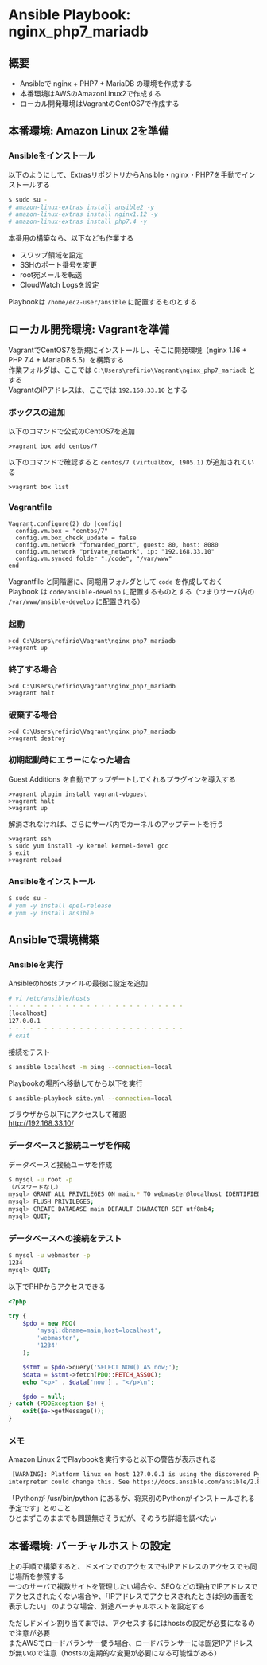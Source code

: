 # Ansible Playbook: nginx_php7_mariadb

## 概要

* Ansibleで nginx + PHP7 + MariaDB の環境を作成する
* 本番環境はAWSのAmazonLinux2で作成する
* ローカル開発環境はVagrantのCentOS7で作成する

## 本番環境: Amazon Linux 2を準備

### Ansibleをインストール

以下のようにして、ExtrasリポジトリからAnsible・nginx・PHP7を手動でインストールする

```bash
$ sudo su -
# amazon-linux-extras install ansible2 -y
# amazon-linux-extras install nginx1.12 -y
# amazon-linux-extras install php7.4 -y
```

本番用の構築なら、以下なども作業する

* スワップ領域を設定
* SSHのポート番号を変更
* root宛メールを転送
* CloudWatch Logsを設定

Playbookは `/home/ec2-user/ansible` に配置するものとする

## ローカル開発環境: Vagrantを準備

VagrantでCentOS7を新規にインストールし、そこに開発環境（nginx 1.16 + PHP 7.4 + MariaDB 5.5）を構築する<br>
作業フォルダは、ここでは `C:\Users\refirio\Vagrant\nginx_php7_mariadb` とする<br>
VagrantのIPアドレスは、ここでは `192.168.33.10` とする

### ボックスの追加

以下のコマンドで公式のCentOS7を追加

```
>vagrant box add centos/7
```

以下のコマンドで確認すると `centos/7 (virtualbox, 1905.1)` が追加されている

```
>vagrant box list
```

### Vagrantfile

```
Vagrant.configure(2) do |config|
  config.vm.box = "centos/7"
  config.vm.box_check_update = false
  config.vm.network "forwarded_port", guest: 80, host: 8080
  config.vm.network "private_network", ip: "192.168.33.10"
  config.vm.synced_folder "./code", "/var/www"
end
```

Vagrantfile と同階層に、同期用フォルダとして `code` を作成しておく<br>
Playbook は `code/ansible-develop` に配置するものとする（つまりサーバ内の `/var/www/ansible-develop` に配置される）

### 起動

```
>cd C:\Users\refirio\Vagrant\nginx_php7_mariadb
>vagrant up
```

### 終了する場合

```
>cd C:\Users\refirio\Vagrant\nginx_php7_mariadb
>vagrant halt
```

### 破棄する場合

```
>cd C:\Users\refirio\Vagrant\nginx_php7_mariadb
>vagrant destroy
```

### 初期起動時にエラーになった場合

Guest Additions を自動でアップデートしてくれるプラグインを導入する

```
>vagrant plugin install vagrant-vbguest
>vagrant halt
>vagrant up
```

解消されなければ、さらにサーバ内でカーネルのアップデートを行う

```
>vagrant ssh
$ sudo yum install -y kernel kernel-devel gcc
$ exit
>vagrant reload
```

### Ansibleをインストール

```bash
$ sudo su -
# yum -y install epel-release
# yum -y install ansible
```

## Ansibleで環境構築

### Ansibleを実行

Ansibleのhostsファイルの最後に設定を追加

```bash
# vi /etc/ansible/hosts
- - - - - - - - - - - - - - - - - - - - - - - - -
[localhost]
127.0.0.1
- - - - - - - - - - - - - - - - - - - - - - - - -
# exit
```

接続をテスト

```bash
$ ansible localhost -m ping --connection=local
```

Playbookの場所へ移動してから以下を実行

```bash
$ ansible-playbook site.yml --connection=local
```

ブラウザから以下にアクセスして確認<br>
http://192.168.33.10/

### データベースと接続ユーザを作成

データベースと接続ユーザを作成

```bash
$ mysql -u root -p
（パスワードなし）
mysql> GRANT ALL PRIVILEGES ON main.* TO webmaster@localhost IDENTIFIED BY '1234';
mysql> FLUSH PRIVILEGES;
mysql> CREATE DATABASE main DEFAULT CHARACTER SET utf8mb4;
mysql> QUIT;
```

### データベースへの接続をテスト

```bash
$ mysql -u webmaster -p
1234
mysql> QUIT;
```

以下でPHPからアクセスできる

```php
<?php

try {
    $pdo = new PDO(
        'mysql:dbname=main;host=localhost',
        'webmaster',
        '1234'
    );

    $stmt = $pdo->query('SELECT NOW() AS now;');
    $data = $stmt->fetch(PDO::FETCH_ASSOC);
    echo "<p>" . $data['now'] . "</p>\n";

    $pdo = null;
} catch (PDOException $e) {
    exit($e->getMessage());
}
```

### メモ

Amazon Linux 2でPlaybookを実行すると以下の警告が表示される

```bash
 [WARNING]: Platform linux on host 127.0.0.1 is using the discovered Python interpreter at /usr/bin/python, but future installation of another Python
interpreter could change this. See https://docs.ansible.com/ansible/2.8/reference_appendices/interpreter_discovery.html for more information.
```

「Pythonが /usr/bin/python にあるが、将来別のPythonがインストールされる予定です」とのこと<br>
ひとまずこのままでも問題無さそうだが、そのうち詳細を調べたい

## 本番環境: バーチャルホストの設定

上の手順で構築すると、ドメインでのアクセスでもIPアドレスのアクセスでも同じ場所を参照する<br>
一つのサーバで複数サイトを管理したい場合や、SEOなどの理由でIPアドレスでアクセスされたくない場合や、「IPアドレスでアクセスされたときは別の画面を表示したい」
のような場合、別途バーチャルホストを設定する

ただしドメイン割り当てまでは、アクセスするにはhostsの設定が必要になるので注意が必要<br>
またAWSでロードバランサー使う場合、ロードバランサーには固定IPアドレスが無いので注意（hostsの定期的な変更が必要になる可能性がある）
